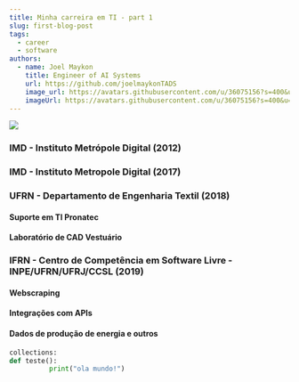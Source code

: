 ```yaml
---
title: Minha carreira em TI - part 1
slug: first-blog-post
tags:
  - career
  - software
authors:
  - name: Joel Maykon
    title: Engineer of AI Systems
    url: https://github.com/joelmaykonTADS
    image_url: https://avatars.githubusercontent.com/u/36075156?s=400&u=1ea144650fdb5a3299cfa51b0c3fb62f26ee4360&v=4
    imageUrl: https://avatars.githubusercontent.com/u/36075156?s=400&u=1ea144650fdb5a3299cfa51b0c3fb62f26ee4360&v=4
---
```

![](/img/imd.png)

### IMD - Instituto Metrópole Digital (2012)

<!-- truncate -->

### IMD - Instituto Metropole Digital (2017)

### UFRN - Departamento de Engenharia Textil (2018)

#### Suporte em TI Pronatec

#### Laboratório de CAD Vestuário

### IFRN - Centro de Competência em Software Livre - INPE/UFRN/UFRJ/CCSL (2019)

#### Webscraping

#### Integrações com APIs

#### Dados de produção de energia e outros

```python
collections:
def teste():
          print("ola mundo!")
```